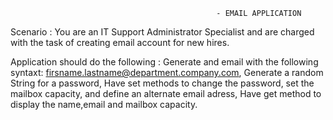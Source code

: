                                                   - EMAIL APPLICATION
Scenario : You are an IT Support Administrator Specialist and are charged with the task of creating email account for new hires.

Application should do the following : 
Generate and email with the following syntaxt: firsname.lastname@department.company.com,
Generate a random String for a password,
Have set methods to change the password, set the mailbox capacity, and define an alternate email adress,
Have get method to display the name,email and mailbox capacity.
